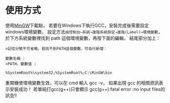 # 使用方式

使用[MinGW](http://www.mingw.org/)下載點， 若要在Windows下執行GCC，安裝完成後需要設定windows環境變數， 設定方法`由控制台→系統→進階系統設定→進階(Label)→環境變數`， 於下方系統變數裡找到 path 這個環境變數，再按下面的編輯， 結尾部分加上：

```text
>記住分號不可省略，若找不到PATH這個變數，可自行新增：

變數名稱 : 
>PATH，變數值 : 

%SystemRoot%\system32;%SystemRoot%;C:\MinGW\bin
```

重開機使環境變數生效，可以在 cmd 輸入 gcc -v， 如果出現 gcc 的相關資訊表示安裝成功！ 若單純打gcc\(g++\)只會顯示 gcc\(g++\):fatal error :no input files的訊息!!  


